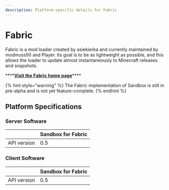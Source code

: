 ```yaml
---
description: Platform-specific details for Fabric
---
```


# Fabric

Fabric is a mod loader created by asiekierka and currently maintained by modmuss50 and Player. Its goal is to be as lightweight as possible, and this allows the loader to update almost instantaneously to Minecraft releases and snapshots.

\*\*\*\*[**Visit the Fabric home page**](https://fabricmc.net)\*\*\*\*

{% hint style="warning" %}
The Fabric implementation of Sandbox is still in pre-alpha and is not yet feature-complete.
{% endhint %}

## Platform Specifications

### Server Software

|   | Sandbox for Fabric |
| :--- | :--- |
| API version | 0.5 |

### Client Software

|   | Sandbox for Fabric |
| :--- | :--- |
| API version | 0.5 |

